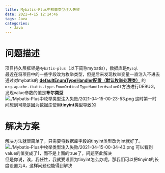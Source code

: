 ```yaml
---
title: Mybatis-Plus中枚举类型注入失败
date: 2021-4-15 12:14:46
tags: Java
categories:
  - Java
---
```


# 问题描述
项目持久层框架是`Mybatis-plus`（以下简称mybatis），数据库是`Mysql`  
最近在将项目中的一些字段改为枚举类型，但是后来发现枚举变量一直注入不进去  
通过对mybatis的 <b>[defaultEnumTypeHandler配置（默认枚举处理类）](https://baomidou.com/config/#defaultEnumTypeHandler)</b> 的`org.apache.ibatis.type.EnumOrdinalTypeHandler#valueOf`方法进行DEBUG，发现value参数的值是**布尔类型**
![./Mybatis-Plus中枚举类型注入失败/2021-04-15-00-23-53.png](./2021-04-15-00-23-53.png)
这时第一时间想到可能是因为数据库使用**tinyint**类型导致的

# 解决方案
解决方法就很简单了，只需要将数据库字段的tinyint类型改为int就好了。  
![./Mybatis-Plus中枚举类型注入失败/2021-04-15-00-34-43.png](./2021-04-15-00-34-43.png)
可以看到value的值变成了1，而不是上面的true了，问题至此解决  
但是你说，诶，我任性，我就要设置为tinyint怎么办呢，那我们可以把tinyint的长度设置为4，这样问题也能得到解决